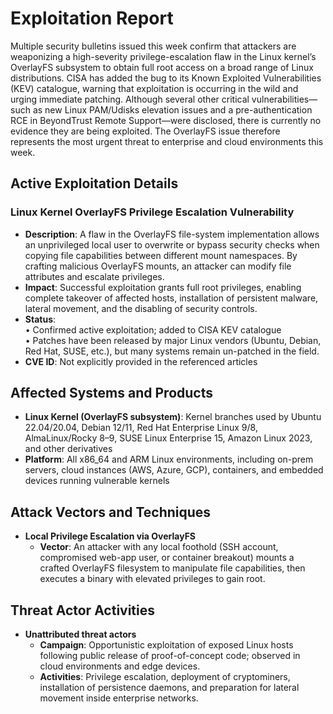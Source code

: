 # Exploitation Report

Multiple security bulletins issued this week confirm that attackers are weaponizing a high-severity privilege-escalation flaw in the Linux kernel’s OverlayFS subsystem to obtain full root access on a broad range of Linux distributions. CISA has added the bug to its Known Exploited Vulnerabilities (KEV) catalogue, warning that exploitation is occurring in the wild and urging immediate patching. Although several other critical vulnerabilities—such as new Linux PAM/Udisks elevation issues and a pre-authentication RCE in BeyondTrust Remote Support—were disclosed, there is currently no evidence they are being exploited. The OverlayFS issue therefore represents the most urgent threat to enterprise and cloud environments this week.

## Active Exploitation Details

### Linux Kernel OverlayFS Privilege Escalation Vulnerability
- **Description**: A flaw in the OverlayFS file-system implementation allows an unprivileged local user to overwrite or bypass security checks when copying file capabilities between different mount namespaces. By crafting malicious OverlayFS mounts, an attacker can modify file attributes and escalate privileges.
- **Impact**: Successful exploitation grants full root privileges, enabling complete takeover of affected hosts, installation of persistent malware, lateral movement, and the disabling of security controls.
- **Status**:  
  • Confirmed active exploitation; added to CISA KEV catalogue  
  • Patches have been released by major Linux vendors (Ubuntu, Debian, Red Hat, SUSE, etc.), but many systems remain un-patched in the field.  
- **CVE ID**: Not explicitly provided in the referenced articles

## Affected Systems and Products

- **Linux Kernel (OverlayFS subsystem)**: Kernel branches used by Ubuntu 22.04/20.04, Debian 12/11, Red Hat Enterprise Linux 9/8, AlmaLinux/Rocky 8–9, SUSE Linux Enterprise 15, Amazon Linux 2023, and other derivatives  
- **Platform**: All x86_64 and ARM Linux environments, including on-prem servers, cloud instances (AWS, Azure, GCP), containers, and embedded devices running vulnerable kernels

## Attack Vectors and Techniques

- **Local Privilege Escalation via OverlayFS**  
  - **Vector**: An attacker with any local foothold (SSH account, compromised web-app user, or container breakout) mounts a crafted OverlayFS filesystem to manipulate file capabilities, then executes a binary with elevated privileges to gain root.

## Threat Actor Activities

- **Unattributed threat actors**  
  - **Campaign**: Opportunistic exploitation of exposed Linux hosts following public release of proof-of-concept code; observed in cloud environments and edge devices.  
  - **Activities**: Privilege escalation, deployment of cryptominers, installation of persistence daemons, and preparation for lateral movement inside enterprise networks.